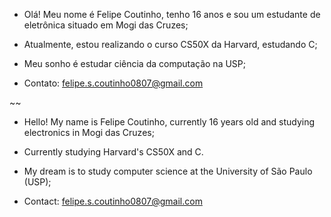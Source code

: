 - Olá! Meu nome é Felipe Coutinho, tenho 16 anos e sou um estudante de eletrônica situado em Mogi das Cruzes;
- Atualmente, estou realizando o curso CS50X da Harvard, estudando C;
- Meu sonho é estudar ciência da computação na USP;

- Contato: felipe.s.coutinho0807@gmail.com

~~

- Hello! My name is Felipe Coutinho, currently 16 years old and studying electronics in Mogi das Cruzes;
- Currently studying Harvard's CS50X and C.
- My dream is to study computer science at the University of São Paulo (USP);

- Contact: felipe.s.coutinho0807@gmail.com

